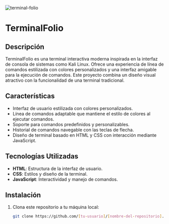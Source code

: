 ![terminal-folio](https://github.com/user-attachments/assets/c7954ef8-a387-4692-8c7b-95b1ae5f948e)

# TerminalFolio

## Descripción

TerminalFolio es una terminal interactiva moderna inspirada en la interfaz de consola de sistemas como Kali Linux. Ofrece una experiencia de línea de comandos estilizada con colores personalizados y una interfaz amigable para la ejecución de comandos. Este proyecto combina un diseño visual atractivo con la funcionalidad de una terminal tradicional.

## Características

- Interfaz de usuario estilizada con colores personalizados.
- Línea de comandos adaptable que mantiene el estilo de colores al ejecutar comandos.
- Soporte para comandos predefinidos y personalizables.
- Historial de comandos navegable con las teclas de flecha.
- Diseño de terminal basado en HTML y CSS con interacción mediante JavaScript.

## Tecnologías Utilizadas

- **HTML**: Estructura de la interfaz de usuario.
- **CSS**: Estilos y diseño de la terminal.
- **JavaScript**: Interactividad y manejo de comandos.

## Instalación

1. Clona este repositorio a tu máquina local:
   ```bash
   git clone https://github.com/[tu-usuario]/[nombre-del-repositorio].git
